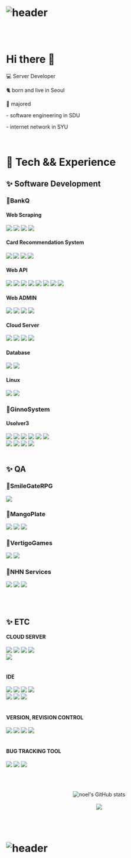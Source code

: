 
# ![header](https://capsule-render.vercel.app/api?type=Waving&color=auto&height=200&section=header&text=KIMJUNGYIN&fontSize=40)

<br>
<br>

<div>
  <p><h1>Hi there 👋</h1></p>
  <p>💻 Server Developer</p>
  <p>🐈 born and live in Seoul</p> 
  <p>🐾 majored</p> 
  <p>- software engineering in SDU</p> 
  <p>- internet network in SYU</p> 
</div>

<br>


<div >
  <h1>🌿 Tech && Experience</h1>
  <h2>✨ Software Development</h2>

  <div>
  <h3>🌟BankQ</h3>
  <h4>Web Scraping</h4>  
  <div>
    <img src="https://img.shields.io/badge/Python-3766AB?style=flat-square&logo=Python&logoColor=white"/>
    <img src="https://img.shields.io/badge/selenium-43B02A?style=flat-square&logo=selenium&logoColor=white"/>
    <img src="https://img.shields.io/badge/requests-3776AB?style=flat-square&logo=requests&logoColor=white"/>
    <img src="https://img.shields.io/badge/BeautifulSoup-3776AB?style=flat-square&logo=BeautifulSoup&logoColor=white"/>
  </div>

  <h4>Card Recommendation System<h4>
  <div>
    <img src="https://img.shields.io/badge/Python-3766AB?style=flat-square&logo=Python&logoColor=white"/>
    <img src="https://img.shields.io/badge/Flask-000000?style=flat-square&logo=Flask&logoColor=white"/>
    <img src="https://img.shields.io/badge/SQLAlchemy-000000?style=flat-square&logo=SQLAlchemy&logoColor=white"/>
    <img src="https://img.shields.io/badge/MySQL-4479A1?style=flat-square&logo=MySQL&logoColor=white"/>
  </div>


  <h4>Web API</h4>  
  <div>
    <img src="https://img.shields.io/badge/Java-007396?style=flat-square&logo=Java&logoColor=white"/>
    <img src="https://img.shields.io/badge/Spring Boot-6DB33F?style=flat-square&logo=Spring Boot&logoColor=white"/>
    <img src="https://img.shields.io/badge/JPA-000000?style=flat-square&logo=JPA&logoColor=white"/>
    <img src="https://img.shields.io/badge/MyBatis-2C2255?style=flat-square&logo=MyBatis&logoColor=white"/>
    <img src="https://img.shields.io/badge/MariaDB-003545?style=flat-square&logo=MariaDB&logoColor=white"/>
    <img src="https://img.shields.io/badge/Python-3766AB?style=flat-square&logo=Python&logoColor=white"/>
    <img src="https://img.shields.io/badge/Sanic-000000?style=flat-square&logo=Sanic&logoColor=white"/>
    <img src="https://img.shields.io/badge/PyMySQL-{COLOR}?style=flat-square&logo=PyMySQL&logoColor=white"/>
  </div>

  <h4>Web ADMIN</h4>  
  <div>
    <img src="https://img.shields.io/badge/Java-007396?style=flat-square&logo=Java&logoColor=white"/>
    <img src="https://img.shields.io/badge/Spring Boot-6DB33F?style=flat-square&logo=Spring Boot&logoColor=white"/>
    <img src="https://img.shields.io/badge/JPA-000000?style=flat-square&logo=JPA&logoColor=white"/>
    <img src="https://img.shields.io/badge/Thymeleaf-000000?style=flat-square&logo=Thymeleaf&logoColor=white"/>
  </div>

  <h4>Cloud Server</h4>  
  <div>
    <img src="https://img.shields.io/badge/NaverNCloud-03C75A?style=flat-square&logo=Naver&logoColor=white"/>
    <img src="https://img.shields.io/badge/NaverFinCloud-F37626?style=flat-square&logo=Naver&logoColor=white"/>
    <img src="https://img.shields.io/badge/Amazon AWS-232F3E?style=flat-square&logo=Amazon AWS&logoColor=white"/>
    <img src="https://img.shields.io/badge/DidimCloud-232F3E?style=flat-square&logo=DidimCloud&logoColor=white">
  </div>

  <h4>Database</h4>  
  <div>
    <img src="https://img.shields.io/badge/MariaDB-003545?style=flat-square&logo=MariaDB&logoColor=white"/>
    <img src="https://img.shields.io/badge/MySQL-4479A1?style=flat-square&logo=MySQL&logoColor=white"/>
  </div>

  <h4>Linux</h4>  
  <div>
    <img src="https://img.shields.io/badge/Centos-003545?style=flat-square&logo=Centos&logoColor=white"/>
    <img src="https://img.shields.io/badge/OracleCentos-003545?style=flat-square&logo=OracleCentos&logoColor=white"/>
  </div>
</div>
</div>
  

<div>
  <h3>🌟GinnoSystem</h3>
  <h4>Usolver3</h4>  
    <div>
      <img src="https://img.shields.io/badge/Java-007396?style=flat-square&logo=Java&logoColor=white"/>
      <img src="https://img.shields.io/badge/Spring-6DB33F?style=flat-square&logo=Spring&logoColor=white"/>
      <img src="https://img.shields.io/badge/Oracle-F80000?style=flat-square&logo=Oracle&logoColor=white"/>
      <img src="https://img.shields.io/badge/MySQL-4479A1?style=flat-square&logo=MySQL&logoColor=white"/>
      <img src="https://img.shields.io/badge/MariaD-003545?style=flat-square&logo=MariaDB&logoColor=white"/>
      <img src="https://img.shields.io/badge/Tibero-F96F29?style=flat-square&logo=Tibero&logoColor=white"/>
      <br>
      <img src="https://img.shields.io/badge/Altibase-1B6AC6?style=flat-square&logo=Altibase&logoColor=white"/>
      <img src="https://img.shields.io/badge/JavaScript-F7DF1E?style=flat-square&logo=JavaScript&logoColor=white"/>
      <img src="https://img.shields.io/badge/CSS3-1572B6?style=flat-square&logo=CSS3&logoColor=white"/>
      <img src="https://img.shields.io/badge/HTML5-E34F26?style=flat-square&logo=HTML5&logoColor=white"/>
    </div>
</div>

<br>

<h2>✨ QA</h2>
<div>
  <h3>🌟SmileGateRPG</h3>
    <div>
      <img src="https://img.shields.io/badge/LostArk-FFFFFF?style=flat-square&logo=LoskArk&logoColor=white"/>
    </div>
</div>

<div>
  <h3>🌟MangoPlate</h3>
    <div>
      <img src="https://img.shields.io/badge/MangoPlate-Web-FFFFFF?style=flat-square&logo=MangoPlateWeb&logoColor=white"/>
      <img src="https://img.shields.io/badge/MangoPlate-Android-FFFFFF?style=flat-square&logo=MangoPlateAndroid&logoColor=white"/>
      <img src="https://img.shields.io/badge/MangoPlate-iOS-FFFFFF?style=flat-square&logo=MangoPlateiOS&logoColor=white"/>
    </div>
</div>

<div>
  <h3>🌟VertigoGames</h3>
    <div>
      <img src="https://img.shields.io/badge/BlackShot-FFFFFF?style=flat-square&logo=BlackShot&logoColor=white"/>
      <img src="https://img.shields.io/badge/WarOfZombie-FFFFFF?style=flat-square&logo=War of Zombie&logoColor=white"/>
    </div>
</div>

<div>
  <h3>🌟NHN Services</h3>
    <div>
      <img src="https://img.shields.io/badge/WolfTeam-FFFFFF?style=flat-square&logo=WolfTeam&logoColor=white"/>
      <img src="https://img.shields.io/badge/Atlantica-FFFFFF?style=flat-square&logo=Atlantica&logoColor=white"/>
      <img src="https://img.shields.io/badge/PC Rooom Management System-FFFFFF?style=flat-square&logo=PC Rooom Management System&logoColor=white"/>
    </div>
</div>

<br><br>

<div>
  <h2>✨ ETC</h2>
  <h4>CLOUD SERVER</h4>  
  <div>
    <img src="https://img.shields.io/badge/Amazon AWS-232F3E?style=flat-square&logo=Amazon AWS&logoColor=white"/>
    <img src="https://img.shields.io/badge/Google Cloud-4285F4?style=flat-square&logo=Google Cloud&logoColor=white"/>
    <img src="https://img.shields.io/badge/NaverNCloud-03C75A?style=flat-square&logo=Naver&logoColor=white"/>
    <img src="https://img.shields.io/badge/NaverFinCloud-F37626?style=flat-square&logo=Naver&logoColor=white"/><br>
    <img src="https://img.shields.io/badge/OracleCloud-F80000?style=flat-square&logo=Oracle&logoColor=white"/>
  </div>
  <br>
  <h4>IDE</h4>  
  <div>
    <img src="https://img.shields.io/badge/IntelliJ IDEA-000000?style=flat-square&logo=IntelliJ IDEA&logoColor=white"/>
    <img src="https://img.shields.io/badge/PyCharm-000000?style=flat-square&logo=PyCharm&logoColor=white"/>
    <img src="https://img.shields.io/badge/Eclipse IDE-2C2255?style=flat-square&logo=Eclipse IDE&logoColor=white"/>
    <img src="https://img.shields.io/badge/Visual Studio Code-007ACC?style=flat-square&logo=Visual Studio Code&logoColor=white"/><br>
    <img src="https://img.shields.io/badge/Apache NetBeans IDE-1B6AC6?style=flat-square&logo=Apache NetBeans IDE&logoColor=white"/>
    <img src="https://img.shields.io/badge/Jupyter Notebook-F37626?style=flat-square&logo=Jupyter&logoColor=white"/>
    <img src="https://img.shields.io/badge/Notepad%2B%2B-90E59A?style=flat-square&logo=Notepad%2B%2B&logoColor=white"/>
  </div>
  <br>
  <h4>VERSION, REVISION CONTROL</h4>  
  <div>
    <img src="https://img.shields.io/badge/Git-F05032?style=flat-square&logo=Git&logoColor=white"/>
    <img src="https://img.shields.io/badge/SVN-FFFFFF?style=flat-square&logo=SVN&logoColor=white"/>
    <img src="https://img.shields.io/badge/GitHub-181717?style=flat-square&logo=GitHub&logoColor=white"/>
    <img src="https://img.shields.io/badge/Tortoise SVN-FFFFFF?style=flat-square&logo=Tortoise SVN&logoColor=white"/>
  </div>
  <br>
  <h4>BUG TRACKING TOOL</h4>  
  <div>
    <img src="https://img.shields.io/badge/Jira-0052CC?style=flat-square&logo=Jira&logoColor=white"/>
    <img src="https://img.shields.io/badge/Mantis-00A672?style=flat-square&logo=Mantis&logoColor=white"/>
    <img src="https://img.shields.io/badge/Redmine-DC382D?style=flat-square&logo=Redmine&logoColor=white"/>
  </div>
</div>

<br><br>

<p align="center">
  <img src="https://github-readme-stats.vercel.app/api?username=noelcool&show_icons=true&theme=graywhite" alt="noel's GitHub stats">
  <br><br>
  <img src="https://github-profile-trophy.vercel.app/?username=noelcool">
</p>

<br><br>

# ![header](https://capsule-render.vercel.app/api?type=Waving&color=auto&height=200&section=footer&text=Bye&fontSize=40)

